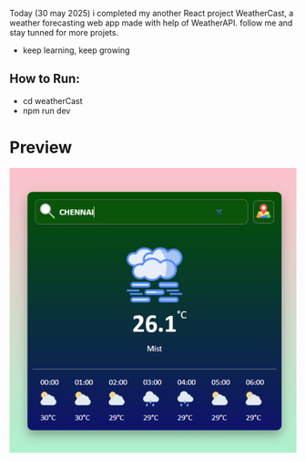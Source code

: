 Today (30 may 2025) i completed my another React project WeatherCast, a weather forecasting web app made with help of WeatherAPI. follow me and stay tunned for more projets.
- keep learning, keep growing 

## How to Run:

- cd weatherCast
- npm run dev

# Preview

![Output Image](weatherCast/output.png)
